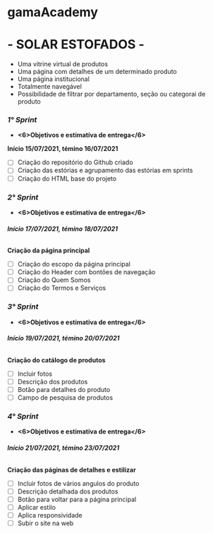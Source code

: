 # gamaAcademy

**<h1>- SOLAR ESTOFADOS -</h1>**

* Uma vitrine virtual de produtos
* Uma página com detalhes de um determinado produto
* Uma página institucional
* Totalmente navegável
* Possibilidade de filtrar por departamento, seção ou categorai de produto

**_<h3>1° Sprint</h3>_**

* **<6>Objetivos e estimativa de entrega</6>**

**Início 15/07/2021, témino 16/07/2021**

- [ ] Criação do repositório do Github criado
- [ ] Criação das estórias e agrupamento das estórias em sprints
- [ ] Criação do HTML base do projeto

**_<h3>2° Sprint</h3>_**

* **<6>Objetivos e estimativa de entrega</6>**

**<h6>Início 17/07/2021, témino 18/07/2021</h6>**

**Criação da página principal**

- [ ] Criação do escopo da página principal
- [ ] Criação do Header com bontões de navegação
- [ ] Criação do Quem Somos
- [ ] Criação do Termos e Serviços

**_<h3>3° Sprint</h3>_**

* **<6>Objetivos e estimativa de entrega</6>**

**<h6>Início 19/07/2021, témino 20/07/2021</h6>**

**Criação do catálogo de produtos**

- [ ] Incluir fotos
- [ ] Descrição dos produtos
- [ ] Botão para detalhes do produto
- [ ] Campo de pesquisa de produtos

**_<h3>4° Sprint</h3>_**

* **<6>Objetivos e estimativa de entrega</6>**

**<h6>Início 21/07/2021, témino 23/07/2021</h6>**

**Criação das páginas de detalhes e estilizar**

- [ ] Incluir fotos de vários angulos do produto
- [ ] Descrição detalhada dos produtos
- [ ] Botão para voltar para a página principal
- [ ] Aplicar estilo
- [ ] Aplica responsividade
- [ ] Subir o site na web

